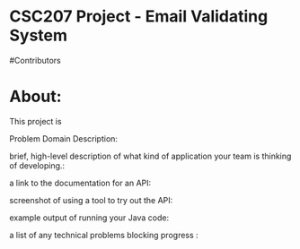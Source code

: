 # CSC207 Project - Email Validating System
#Contributors
# About:
This project is 


Problem Domain Description: 

brief, high-level description of what kind of application your team is thinking of developing.:

a link to the documentation for an API:

screenshot of using a tool to try out the API:

example output of running your Java code:

a list of any technical problems blocking progress :
